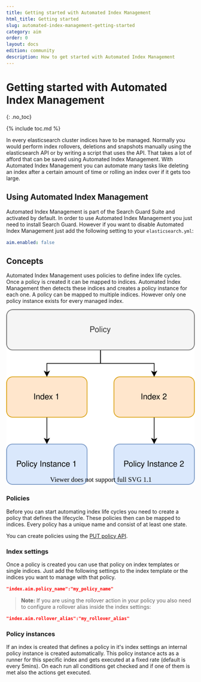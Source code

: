 ```yaml
---
title: Getting started with Automated Index Management
html_title: Getting started
slug: automated-index-management-getting-started
category: aim
order: 0
layout: docs
edition: community
description: How to get started with Automated Index Management
---
```


<!--- Copyright 2020 floragunn GmbH -->

# Getting started with Automated Index Management
{: .no_toc}

{% include toc.md %}

In every elasticsearch cluster indices have to be managed. Normally you would perform index rollovers, deletions and snapshots manually using the elasticsearch API or by writing a script that uses the API. That takes a lot of afford that can be saved using Automated Index Management. With Automated Index Management you can automate many tasks like deleting an index after a certain amount of time or rolling an index over if it gets too large.

## Using Automated Index Management

Automated Index Management is part of the Search Guard Suite and activated by default. In order to use Automated Index Management you just need to install Search Guard.
However if you want to disable Automated Index Management just add the following setting to your `elasticsearch.yml`:

```yml
aim.enabled: false
```

## Concepts

Automated Index Management uses policies to define index life cycles. Once a policy is created it can be mapped to indices. Automated Index Management then detects these indices and creates a policy instance for each one. A policy can be mapped to multiple indices. However only one policy instance exists for every managed index.

![Policy-index relationship structure](getting_started_structure.svg)

### Policies

Before you can start automating index life cycles you need to create a policy that defines the lifecycle. These policies then can be mapped to indices. Every policy has a unique name and consist of at least one state.

You can create policies using the [PUT policy API](rest_api_policy.md).

### Index settings

Once a policy is created you can use that policy on index templates or single indices. Just add the following settings to the index template or the indices you want to manage with that policy.

```JSON
"index.aim.policy_name":"my_policy_name"
```

> **Note:** If you are using the rollover action in your policy you also need to configure a rollover alias inside the index settings:

```JSON
"index.aim.rollover_alias":"my_rollover_alias"
```

### Policy instances

If an index is created that defines a policy in it's index settings an internal policy instance is created automatically. This policy instance acts as a runner for this specific index and gets executed at a fixed rate (default is every 5mins). On each run all conditions get checked and if one of them is met also the actions get executed.
